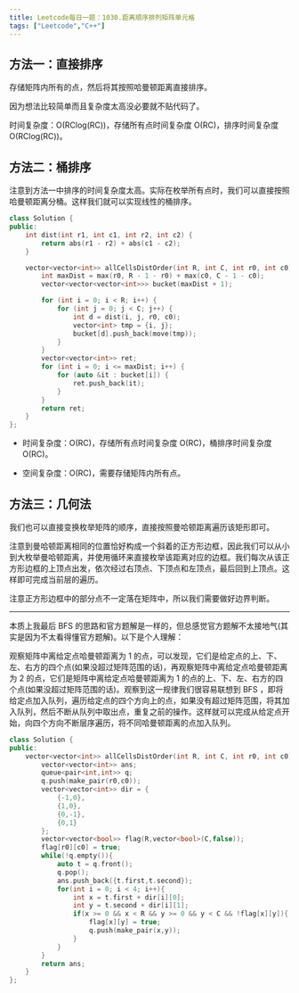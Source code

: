 ```yaml
---
title: Leetcode每日一题：1030.距离顺序排列矩阵单元格
tags: ["Leetcode","C++"]
---
```


## 方法一：直接排序

存储矩阵内所有的点，然后将其按照哈曼顿距离直接排序。

因为想法比较简单而且复杂度太高没必要就不贴代码了。

时间复杂度：O(RClog(RC))，存储所有点时间复杂度 O(RC)，排序时间复杂度 O(RClog(RC))。

## 方法二：桶排序

注意到方法一中排序的时间复杂度太高。实际在枚举所有点时，我们可以直接按照哈曼顿距离分桶。这样我们就可以实现线性的桶排序。

~~~c++
class Solution {
public:
    int dist(int r1, int c1, int r2, int c2) {
        return abs(r1 - r2) + abs(c1 - c2);
    }

    vector<vector<int>> allCellsDistOrder(int R, int C, int r0, int c0) {
        int maxDist = max(r0, R - 1 - r0) + max(c0, C - 1 - c0);
        vector<vector<vector<int>>> bucket(maxDist + 1);

        for (int i = 0; i < R; i++) {
            for (int j = 0; j < C; j++) {
                int d = dist(i, j, r0, c0);
                vector<int> tmp = {i, j};
                bucket[d].push_back(move(tmp));
            }
        }
        vector<vector<int>> ret;
        for (int i = 0; i <= maxDist; i++) {
            for (auto &it : bucket[i]) {
                ret.push_back(it);
            }
        }
        return ret;
    }
};
~~~

* 时间复杂度：O(RC)，存储所有点时间复杂度 O(RC)，桶排序时间复杂度 O(RC)。

* 空间复杂度：O(RC)，需要存储矩阵内所有点。

## 方法三：几何法

我们也可以直接变换枚举矩阵的顺序，直接按照曼哈顿距离遍历该矩形即可。

注意到曼哈顿距离相同的位置恰好构成一个斜着的正方形边框，因此我们可以从小到大枚举曼哈顿距离，并使用循环来直接枚举该距离对应的边框。我们每次从该正方形边框的上顶点出发，依次经过右顶点、下顶点和左顶点，最后回到上顶点。这样即可完成当前层的遍历。

注意正方形边框中的部分点不一定落在矩阵中，所以我们需要做好边界判断。

***

本质上我最后 BFS 的思路和官方题解是一样的，但总感觉官方题解不太接地气(其实是因为不太看得懂官方题解)。以下是个人理解：

观察矩阵中离给定点哈曼顿距离为 1 的点，可以发现，它们是给定点的上、下、左、右方的四个点(如果没超过矩阵范围的话)，再观察矩阵中离给定点哈曼顿距离为 2 的点，它们是矩阵中离给定点哈曼顿距离为 1 的点的上、下、左、右方的四个点(如果没超过矩阵范围的话)。观察到这一规律我们很容易联想到 BFS ，即将给定点加入队列，遍历给定点的四个方向上的点，如果没有超过矩阵范围，将其加入队列，然后不断从队列中取出点，重复之前的操作。这样就可以完成从给定点开始，向四个方向不断层序遍历，将不同哈曼顿距离的点加入队列。

~~~c++
class Solution {
public:
    vector<vector<int>> allCellsDistOrder(int R, int C, int r0, int c0) {
        vector<vector<int>> ans;
        queue<pair<int,int>> q;
        q.push(make_pair(r0,c0));
        vector<vector<int>> dir = {
            {-1,0},
            {1,0},
            {0,-1},
            {0,1}
        };
        vector<vector<bool>> flag(R,vector<bool>(C,false));
        flag[r0][c0] = true;
        while(!q.empty()){
            auto t = q.front();
            q.pop();
            ans.push_back({t.first,t.second});
            for(int i = 0; i < 4; i++){
                int x = t.first + dir[i][0];
                int y = t.second + dir[i][1];
                if(x >= 0 && x < R && y >= 0 && y < C && !flag[x][y]){
                    flag[x][y] = true;
                    q.push(make_pair(x,y));
                }
            }
        }
        return ans;
    }
};
~~~

